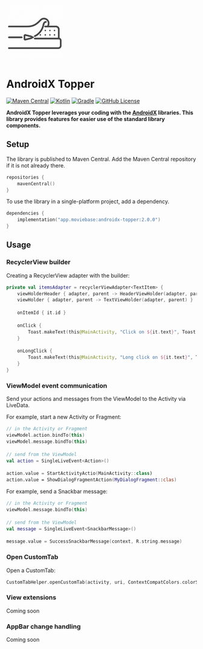 <img alt="Trakt" src="doc/images/topper.png" width="150">

# AndroidX Topper
[![Maven Central](https://img.shields.io/maven-central/v/app.moviebase/android-elements?label=Maven%20Central)](https://search.maven.org/artifact/app.moviebase/androidx-topper)
[![Kotlin](https://img.shields.io/badge/kotlin-1.8.10-blue.svg?logo=kotlin)](http://kotlinlang.org)
[![Gradle](https://img.shields.io/badge/Gradle-8-blue?style=flat)](https://gradle.org)
[![GitHub License](https://img.shields.io/badge/license-Apache%20License%202.0-blue.svg?style=flat)](http://www.apache.org/licenses/LICENSE-2.0)

**AndroidX Topper leverages your coding with the [AndroidX](https://developer.android.com/jetpack/androidx) libraries. This library provides features for easier use of the standard library components.**

## Setup

The library is published to Maven Central. Add the Maven Central repository if it is not already there.

```kotlin
repositories {
    mavenCentral()
}
```

To use the library in a single-platform project, add a dependency.

```kotlin
dependencies {
    implementation("app.moviebase:androidx-topper:2.0.0")
}
```

## Usage

### RecyclerView builder
Creating a RecyclerView adapter with the builder:

```kotlin
private val itemsAdapter = recyclerViewAdapter<TextItem> {
    viewHolderHeader { adapter, parent -> HeaderViewHolder(adapter, parent) }
    viewHolder { adapter, parent -> TextViewHolder(adapter, parent) }

    onItemId { it.id }

    onClick {
        Toast.makeText(this@MainActivity, "Click on ${it.text}", Toast.LENGTH_SHORT).show()
    }

    onLongClick {
        Toast.makeText(this@MainActivity, "Long click on ${it.text}", Toast.LENGTH_SHORT).show()
    }
}
```

### ViewModel event communication

Send your actions and messages from the ViewModel to the Activity via LiveData.

For example, start a new Activity or Fragment:

```kotlin
// in the Activity or Fragment
viewModel.action.bindTo(this)
viewModel.message.bindTo(this)

// send from the ViewModel
val action = SingleLiveEvent<Action>()

action.value = StartActivityActio(MainActivity::class)
action.value = ShowDialogFragmentAction(MyDialogFragment::clas)
```

For example, send a Snackbar message:

```kotlin
// in the Activity or Fragment
viewModel.message.bindTo(this)

// send from the ViewModel
val message = SingleLiveEvent<SnackbarMessage>()

message.value = SuccessSnackbarMessage(context, R.string.message)
```

### Open CustomTab

Open a CustomTab:

```kotlin
CustomTabHelper.openCustomTab(activity, uri, ContextCompatColors.colorSurface(activity), Logger::e)

```

### View extensions

Coming soon

### AppBar change handling

Coming soon


